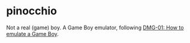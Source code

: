 # pinocchio

Not a real (game) boy. A Game Boy emulator, following [DMG-01: How to emulate a Game Boy](https://rylev.github.io/DMG-01/).
